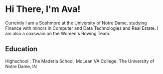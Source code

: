 # Hi There, I'm Ava!
Currently I am a Sophmore at the University of Notre Dame, studying Finance with minors in Computer and Data Technologies and Real Estate. I am also a coxswain on the Women's Rowing Team.

## Education 
Highschool : The Maderia School, McLean VA
College: The University of Notre Dame, IN

